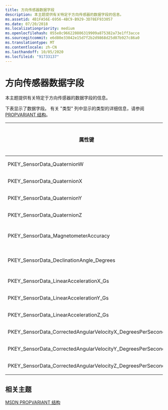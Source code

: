 ```yaml
---
title: 方向传感器数据字段
description: 本主题提供有关特定于方向传感器的数据字段的信息。
ms.assetid: 4B1FA56E-6956-4BC9-B929-3D78EF933057
ms.date: 07/20/2018
ms.localizationpriority: medium
ms.openlocfilehash: 055e8c966220806319909a875382a73e1ff3acce
ms.sourcegitcommit: e6d80e33042e15d7f2b2d9868d25d07b927c86a0
ms.translationtype: MT
ms.contentlocale: zh-CN
ms.lasthandoff: 10/05/2020
ms.locfileid: "91733137"
---
```

# <a name="orientation-sensor-data-fields"></a>方向传感器数据字段


本主题提供有关特定于方向传感器的数据字段的信息。

下表显示了数据字段。 有关 "类型" 列中显示的类型的详细信息，请参阅 [PROPVARIANT 结构](/windows/win32/api/propidlbase/ns-propidlbase-propvariant)。

|属性键|类型|必需/可选|说明/注释|
|---|---|---|---|
|PKEY_SensorData_QuaternionW|VT_R4|必须|实系数 (相对于旋转轴矢量) 复数的虚部。|
|PKEY_SensorData_QuaternionX|VT_R4|必须|旋转轴向量的 X 分量。|
|PKEY_SensorData_QuaternionY|VT_R4|必须|旋转轴向量的 Y 分量。|
|PKEY_SensorData_QuaternionZ|VT_R4|必须|旋转轴向量的 Z 分量。|
|PKEY_SensorData_MagnetometerAccuracy|VT_UI4|必须|磁力仪传感器的准确性。 有关有效值的详细信息，请参阅 [MAGNETOMETER_ACCURACY](/windows-hardware/drivers/ddi/sensorsdef/ne-sensorsdef-magnetometer_accuracy)。|
|PKEY_SensorData_DeclinationAngle_Degrees|VT_R4|可选|用于从地球上北部的赤纬中推断出 true 的磁性。 如果不支持，类扩展将计算此值。|
|PKEY_SensorData_LinearAccelerationX_Gs|VT_R4|可选|G 中的 X 轴线性加速度|
|PKEY_SensorData_LinearAccelerationY_Gs|VT_R4|可选|G 中的 Y 轴线性加速度|
|PKEY_SensorData_LinearAccelerationZ_Gs|VT_R4|可选|G 的 Z 轴线性加速度|
|PKEY_SensorData_CorrectedAngularVelocityX_DegreesPerSecond|VT_R4|可选|Gyrometric X 轴速度，以度/秒为单位。|
|PKEY_SensorData_CorrectedAngularVelocityY_DegreesPerSecond|VT_R4|可选|Gyrometric Y 轴速度，以度/秒为单位。|
|PKEY_SensorData_CorrectedAngularVelocityZ_DegreesPerSecond|VT_R4|可选|Gyrometric Z 轴速度，以度/秒为单位。|


## <a name="related-topics"></a>相关主题


[MSDN PROPVARIANT 结构](/windows/win32/api/propidlbase/ns-propidlbase-propvariant)